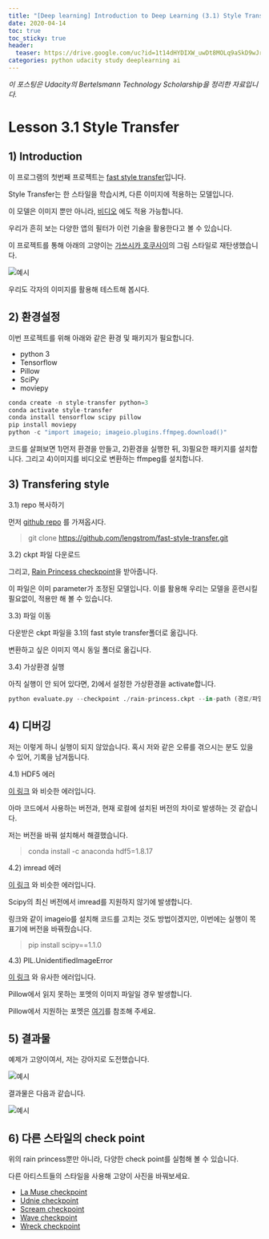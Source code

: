 ```yaml
---
title: "[Deep learning] Introduction to Deep Learning (3.1) Style Transfer "
date: 2020-04-14
toc: true
toc_sticky: true
header:
  teaser: https://drive.google.com/uc?id=1t14dHYDIXW_uwDt8MOLq9aSkD9wJrDW0
categories: python udacity study deeplearning ai
---
```



*이 포스팅은 Udacity의 Bertelsmann Technology Scholarship을 정리한 자료입니다.*  


# Lesson 3.1 Style Transfer  

## 1) Introduction  

이 프로그램의 첫번째 프로젝트는 [fast style transfer](https://github.com/lengstrom/fast-style-transfer)입니다.
 
Style Transfer는 한 스타일을 학습시켜, 다른 이미지에 적용하는 모델입니다. 
 
이 모델은 이미지 뿐만 아니라, [비디오](https://www.youtube.com/watch?v=xVJwwWQlQ1o) 에도 적용 가능합니다.

우리가 흔히 보는 다양한 앱의 필터가 이런 기술을 활용한다고 볼 수 있습니다.

이 프로젝트를 통해 아래의 고양이는 [가쓰시카 호쿠사이](https://ko.wikipedia.org/wiki/%EA%B0%80%EC%93%B0%EC%8B%9C%EC%B9%B4_%ED%98%B8%EC%BF%A0%EC%82%AC%EC%9D%B4)의 그림 스타일로 재탄생했습니다.

![예시](https://drive.google.com/uc?id=1azQpRLqxrQi67POpGMQq2_XpthYuW8wW)

우리도 각자의 이미지를 활용해 테스트해 봅시다.


## 2) 환경설정

이번 프로젝트를 위해 아래와 같은 환경 및 패키지가 필요합니다.

* python 3
* Tensorflow
* Pillow
* SciPy 
* moviepy 


```python
conda create -n style-transfer python=3
conda activate style-transfer
conda install tensorflow scipy pillow
pip install moviepy
python -c "import imageio; imageio.plugins.ffmpeg.download()"
```

코드를 살펴보면 1)먼저 환경을 만들고, 2)환경을 실행한 뒤, 3)필요한 패키지를 설치합니다. 그리고 4)이미지를 비디오로 변환하는 ffmpeg를 설치합니다. 


## 3) Transfering style 

3.1) repo 복사하기

먼저 [github repo](https://github.com/lengstrom/fast-style-transfer) 를 가져옵시다.

> git clone https://github.com/lengstrom/fast-style-transfer.git

3.2) ckpt 파일 다운로드

그리고, [Rain Princess checkpoint](href="https://d17h27t6h515a5.cloudfront.net/topher/2017/January/587d1865_rain-princess/rain-princess.ckpt")을 받아줍니다. 

이 파일은 이미 parameter가 조정된 모델입니다. 이를 활용해 우리는 모델을 훈련시킬 필요없이, 적용만 해 볼 수 있습니다.

3.3) 파일 이동

다운받은 ckpt 파일을 3.1의 fast style transfer폴더로 옮깁니다.

변환하고 싶은 이미지 역시 동일 폴더로 옮깁니다. 


3.4) 가상환경 실행

아직 실행이 안 되어 있다면, 2)에서 설정한 가상환경을 activate합니다.

```python
python evaluate.py --checkpoint ./rain-princess.ckpt --in-path (경로/파일명) --out-path ./output_image.jpg
```

## 4) 디버깅

저는 이렇게 하니 실행이 되지 않았습니다. 혹시 저와 같은 오류를 겪으시는 분도 있을 수 있어, 기록을 남겨둡니다.

4.1) HDF5 에러

[이 링크](https://github.com/conda-forge/h5py-feedstock/issues/39) 와 비슷한 에러입니다.

아마 코드에서 사용하는 버전과, 현재 로컬에 설치된 버전의 차이로 발생하는 것 같습니다.

저는 버전을 바꿔 설치해서 해결했습니다.

> conda install -c anaconda hdf5=1.8.17


4.2) imread 에러

[이 링크](https://stackoverflow.com/questions/15345790/scipy-misc-module-has-no-attribute-imread) 와 비슷한 에러입니다.

Scipy의 최신 버전에서 imread를 지원하지 않기에 발생합니다. 

링크와 같이 imageio를 설치해 코드를 고치는 것도 방법이겠지만, 이번에는 실행이 목표기에 버전을 바꿔줬습니다.

> pip install scipy==1.1.0


4.3) PIL.UnidentifiedImageError

[이 링크](https://github.com/python-pillow/Pillow/issues/4392) 와 유사한 에러입니다.

Pillow에서 읽지 못하는 포멧의 이미지 파일일 경우 발생합니다. 

Pillow에서 지원하는 포멧은 [여기](https://pillow.readthedocs.io/en/stable/handbook/image-file-formats.html)를 참조해 주세요.


## 5) 결과물

예제가 고양이여서, 저는 강아지로 도전했습니다.

![예시](https://drive.google.com/uc?id=1JK6c8kj1E8nEPCDSzQc_kkwa0mcUQIqJ)

결과물은 다음과 같습니다.

![예시](https://drive.google.com/uc?id=1t14dHYDIXW_uwDt8MOLq9aSkD9wJrDW0)




## 6) 다른 스타일의 check point

위의 rain princess뿐만 아니라, 다양한 check point를 실험해 볼 수 있습니다.

다른 아티스트들의 스타일을 사용해 고양이 사진을 바꿔보세요.

* [La Muse checkpoint](http://video.udacity-data.com.s3.amazonaws.com/topher/2017/January/588aa800_la-muse/la-muse.ckpt)
* [Udnie checkpoint](http://video.udacity-data.com.s3.amazonaws.com/topher/2017/January/588aa846_udnie/udnie.ckpt)
* [Scream checkpoint](http://video.udacity-data.com.s3.amazonaws.com/topher/2017/January/588aa883_scream/scream.ckpt)
* [Wave checkpoint](http://video.udacity-data.com.s3.amazonaws.com/topher/2017/January/588aa89d_wave/wave.ckpt)
* [Wreck checkpoint](http://video.udacity-data.com.s3.amazonaws.com/topher/2017/January/588aa8b6_wreck/wreck.ckpt)